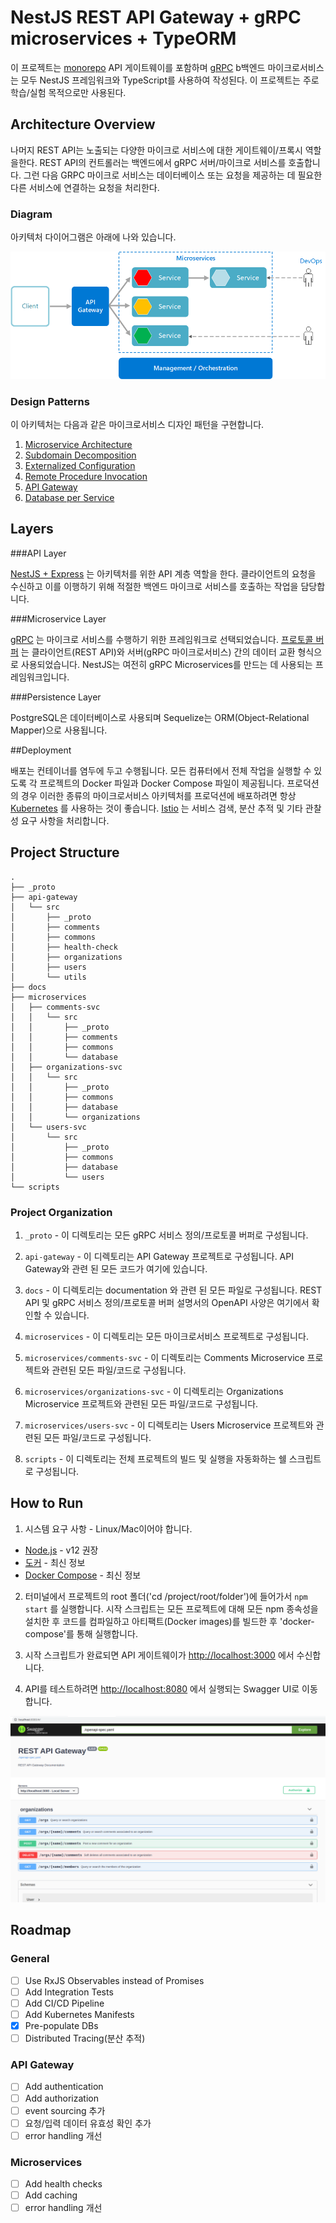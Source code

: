 # NestJS REST API Gateway + gRPC microservices + TypeORM

이 프로젝트는 [monorepo](https://gomonorepo.org/) API 게이트웨이를 포함하며 [gRPC](https://grpc.io/) b백엔드 마이크로서비스는 모두 NestJS 프레임워크와 TypeScript를 사용하여 작성된다. 이 프로젝트는 주로 학습/실험 목적으로만 사용된다.


## Architecture Overview

나머지 REST API는 노출되는 다양한 마이크로 서비스에 대한 게이트웨이/프록시 역할을한다. REST API의 컨트롤러는 백엔드에서 gRPC 서버/마이크로 서비스를 호출합니다. 그런 다음 GRPC 마이크로 서비스는 데이터베이스 또는 요청을 제공하는 데 필요한 다른 서비스에 연결하는 요청을 처리한다.

### Diagram

아키텍처 다이어그램은 아래에 나와 있습니다.

![Architecture Diagram](./docs/img/archi-diagram.png)

### Design Patterns

이 아키텍처는 다음과 같은 마이크로서비스 디자인 패턴을 구현합니다.

1. [Microservice Architecture](https://microservices.io/patterns/microservices.html)
2. [Subdomain Decomposition](https://microservices.io/patterns/decomposition/decompose-by-subdomain.html)
3. [Externalized Configuration](https://microservices.io/patterns/externalized-configuration.html)
4. [Remote Procedure Invocation](https://microservices.io/patterns/communication-style/rpi.html)
5. [API Gateway](https://microservices.io/patterns/apigateway.html)
6. [Database per Service](https://microservices.io/patterns/data/database-per-service.html)

## Layers

###API Layer

[NestJS + Express](https://nestjs.com/) 는 아키텍처를 위한 API 계층 역할을 한다. 클라이언트의 요청을 수신하고 이를 이행하기 위해 적절한 백엔드 마이크로 서비스를 호출하는 작업을 담당합니다.

###Microservice Layer

[gRPC](https://grpc.io/) 는 마이크로 서비스를 수행하기 위한 프레임워크로 선택되었습니다. [프로토콜 버퍼](https://developers.google.com/protocol-buffers/) 는 클라이언트(REST API)와 서버(gRPC 마이크로서비스) 간의 데이터 교환 형식으로 사용되었습니다. NestJS는 여전히 gRPC Microservices를 만드는 데 사용되는 프레임워크입니다.

###Persistence Layer

PostgreSQL은 데이터베이스로 사용되며 Sequelize는 ORM(Object-Relational Mapper)으로 사용됩니다.

##Deployment

배포는 컨테이너를 염두에 두고 수행됩니다. 모든 컴퓨터에서 전체 작업을 실행할 수 있도록 각 프로젝트의 Docker 파일과 Docker Compose 파일이 제공됩니다. 프로덕션의 경우 이러한 종류의 마이크로서비스 아키텍처를 프로덕션에 배포하려면 항상 [Kubernetes](https://kubernetes.io/) 를 사용하는 것이 좋습니다. [Istio](https://istio.io/) 는 서비스 검색, 분산 추적 및 기타 관찰성 요구 사항을 처리합니다.

## Project Structure

```
.
├── _proto
├── api-gateway
│   └── src
│       ├── _proto
│       ├── comments
│       ├── commons
│       ├── health-check
│       ├── organizations
│       ├── users
│       └── utils
├── docs
├── microservices
│   ├── comments-svc
│   │   └── src
│   │       ├── _proto
│   │       ├── comments
│   │       ├── commons
│   │       └── database
│   ├── organizations-svc
│   │   └── src
│   │       ├── _proto
│   │       ├── commons
│   │       ├── database
│   │       └── organizations
│   └── users-svc
│       └── src
│           ├── _proto
│           ├── commons
│           ├── database
│           └── users
└── scripts
```

### Project Organization

1. `_proto` - 이 디렉토리는 모든 gRPC 서비스 정의/프로토콜 버퍼로 구성됩니다.

2. `api-gateway` - 이 디렉토리는 API Gateway 프로젝트로 구성됩니다. API Gateway와 관련 된 모든 코드가 여기에 있습니다.

3. `docs` - 이 디렉토리는 documentation 와 관련 된 모든 파일로 구성됩니다. REST API 및 gRPC 서비스 정의/프로토콜 버퍼 설명서의 OpenAPI 사양은 여기에서 확인할 수 있습니다.

4. `microservices` - 이 디렉토리는 모든 마이크로서비스 프로젝트로 구성됩니다.

5. `microservices/comments-svc` - 이 디렉토리는 Comments Microservice 프로젝트와 관련된 모든 파일/코드로 구성됩니다.

6. `microservices/organizations-svc` - 이 디렉토리는 Organizations Microservice 프로젝트와 관련된 모든 파일/코드로 구성됩니다.

7. `microservices/users-svc` - 이 디렉토리는 Users Microservice 프로젝트와 관련된 모든 파일/코드로 구성됩니다.

8. `scripts` - 이 디렉토리는 전체 프로젝트의 빌드 및 실행을 자동화하는 쉘 스크립트로 구성됩니다.

## How to Run

1. 시스템 요구 사항 - Linux/Mac이어야 합니다.
- [Node.js](https://nodejs.org/en/) - v12 권장
- [도커](https://docs.docker.com/install/) - 최신 정보
- [Docker Compose](https://docs.docker.com/compose/install/) - 최신 정보

2. 터미널에서 프로젝트의 root 폴더('cd /project/root/folder')에 들어가서 `npm start` 를 실행합니다. 시작 스크립트는 모든 프로젝트에 대해 모든 npm 종속성을 설치한 후 코드를 컴파일하고 아티팩트(Docker images)를 빌드한 후 'docker-compose'를 통해 실행합니다.

3. 시작 스크립트가 완료되면 API 게이트웨이가 [http://localhost:3000](http://localhost:3000) 에서 수신합니다.

4. API를 테스트하려면 [http://localhost:8080](http://localhost:8080) 에서 실행되는 Swagger UI로 이동합니다.

![REST UI](./docs/img/rest-ui.png)

## Roadmap

### General

- [ ] Use RxJS Observables instead of Promises
- [ ] Add Integration Tests
- [ ] Add CI/CD Pipeline
- [ ] Add Kubernetes Manifests
- [x] Pre-populate DBs
- [ ] Distributed Tracing(분산 추적)

### API Gateway

- [ ] Add authentication
- [ ] Add authorization
- [ ] event sourcing 추가
- [ ] 요청/입력 데이터 유효성 확인 추가
- [ ] error handling 개선
  
### Microservices

- [ ] Add health checks
- [ ] Add caching
- [ ] error handling 개선

